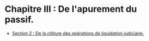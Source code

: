 # Chapitre III : De l'apurement du passif.

- [Section 2 : De la clôture des opérations de liquidation judiciaire.](section-2)
